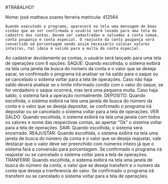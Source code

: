 #TRABALHO1

Nome: josé matheus soares ferreira
matricula: 412564

	Quando executado o programa, aparecerá na tela uma mensagem de boas vindas que ao ser confirmada o usuário será levado para uma tela de cadastro das contas. Devem ser cadastradas e salvadas a conta comum, conta poupança e conta especial. O reajuste da conta poupança será convertido em porcentagem sendo assim necessário colocar valores inteiros, tal ideia é valido para a multa da conta especial.
Ao cadastrar devidamente as contas, o usuário será lançado para uma tela de operações com 6 opções:
SAQUE: Quando escolhida, o sistema exibirá na tela uma janela de busca do número da conta e o valor que se deseja sacar, se confirmado o programa irá analisar se há saldo para o saque ou se cancelado o sistema voltar para a tela de operações. Caso não haja saldo deverá analisar se o limite informado condiz com o valor do saque, se for verdadeiro o saque ocorrerá, mas terá uma pequena multa. Caso haja saldo, o sistema fará a operação normalmente.
DEPOSITO: Quando escolhida, o sistema exibirá na tela uma janela de busca do número da conta e o valor que se deseja depositar, se confirmado o programa irá depositar ou se cancelado o sistema voltar para a tela de operações. 
VER SALDO: Quando escolhida, o sistema exibirá na tela uma janela com todos os valores e nome das respectivas contas, ao apertar “Ok” o sistema voltar para a tela de operações.
SAIR: Quando escolhida, o sistema será encerrado.
REAJUSTAR: Quando escolhida, o sistema exibirá na tela uma janela de busca do número da conta e o valor que se deseja reajustar, vale destacar que o valor deve ser preenchido com números inteiro já que o sistema fará a conversão para porcentagem. Se confirmado o programa irá reajustar ou se cancelado o sistema voltar para a tela de operações. 
TRANFERIR: Quando escolhida, o sistema exibirá na tela uma janela de busca do número da conta, o valor que se deseja transferir e o numero da conta que deseja a tranferencia do valor. Se confirmado o programa irá transferir ou se cancelado o sistema voltar para a tela de operações. 
